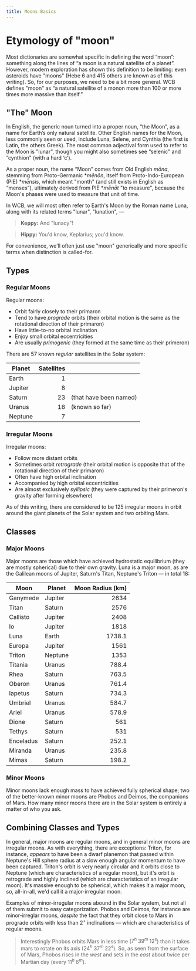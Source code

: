 ```yaml
---
title: Moons Basics
---
```

# Etymology of "moon"
Most dictionaries are somewhat specific in defining the word “moon”: something along the lines of “a moon is a natural satellite of a planet”. However, modern exploration has shown this definition to be limiting: even asteroids have "moons" (Hebe 6 and $415$ others are known as of this writing). So, for our purposes, we need to be a bit more general.  WCB defines "moon" as  “a natural satellite of a monon more than 100 or more times more massive than itself.”

## "The" Moon
In English, the generic noun turned into a proper noun, “the Moon”, as a name for Earth’s only natural satellite. Other English names for the Moon, less commonly seen or used, include Luna, Selene, and Cynthia (the first is Latin, the others Greek). The most common adjectival form used to refer to the Moon is "lunar", though you might also sometimes see “selenic" and “cynthion" (with a hard ‘c’).

As a proper noun, the name “Moon” comes from Old English *mōna*, stemming from Proto-Germanic \**mēnōn*, itself from Proto-Indo-European (PIE) \**mēnsis*, which meant "month" (and still exists in English as “menses”), ultimately derived from PIE \**mēnōt* "to measure", because the Moon's phases were used to measure that unit of time.

In WCB, we will most often refer to Earth's Moon by the Roman name Luna, along with its related terms "lunar", "lunation", — 

> **Keppy:** And "lunacy"!

> **Hippy:** You'd know, Keplarius; you'd know.

For convenience, we'll often just use "moon" generically and more specific terms when distinction is called-for.
## Types
### Regular Moons
Regular moons:
- Orbit fairly closely to their primaron
- Tend to have *prograde* orbits (their orbital motion is the same as the rotational direction of their primaron)
- Have little-to-no orbital inclination
- Enjoy small orbital eccentricities
- Are usually _primogenic_ (they formed at the same time as their primeron)

There are 57 known _regular_ satellites in the Solar system:

| Planet  | Satellites |                        |
| ------- | ---------: | ---------------------- |
| Earth   |          1 |                        |
| Jupiter |          8 |                        |
| Saturn  |         23 | (that have been named) |
| Uranus  |         18 | (known so far)         |
| Neptune |          7 |                        |

### Irregular Moons
Irregular moons:
- Follow more distant orbits
- Sometimes orbit *retrograde* (their orbital motion is opposite that of the rotational direction of their primaron)
- Often have high orbital inclination
- Accompanied by high orbital eccentricities
- Are almost exclusively _syllipsic_ (they were captured by their primeron's gravity after forming elsewhere)

As of this writing, there are considered to be 125 irregular moons in orbit around the giant planets of the Solar system and two orbiting Mars.

## Classes
### Major Moons
Major moons are those which have achieved hydrostatic equilibrium (they are mostly spherical) due to their own gravity.  Luna is a major moon, as are the Galilean moons of Jupiter, Saturn's Titan, Neptune's Triton — in total 18:

| Moon      | Planet  | Moon Radius (km) |
| --------- | ------- | ---------------: |
| Ganymede  | Jupiter |             2634 |
| Titan     | Saturn  |             2576 |
| Callisto  | Jupiter |             2408 |
| Io        | Jupiter |             1818 |
| Luna      | Earth   |           1738.1 |
| Europa    | Jupiter |             1561 |
| Triton    | Neptune |             1353 |
| Titania   | Uranus  |            788.4 |
| Rhea      | Saturn  |            763.5 |
| Oberon    | Uranus  |            761.4 |
| Iapetus   | Saturn  |            734.3 |
| Umbriel   | Uranus  |            584.7 |
| Ariel     | Uranus  |            578.9 |
| Dione     | Saturn  |              561 |
| Tethys    | Saturn  |              531 |
| Enceladus | Saturn  |            252.1 |
| Miranda   | Uranus  |            235.8 |
| Mimas     | Saturn  |            198.2 |

### Minor Moons
Minor moons lack enough mass to have achieved fully spherical shape; two of the better-known minor moons are Phobos and Deimos, the companions of Mars.  How many minor moons there are in the Solar system is entirely a matter of who you ask.

## Combining Classes and Types
In general, major moons are regular moons, and in general minor moons are irregular moons.  As with everything, there are exceptions: Triton, for instance, _appears_ to have been a dwarf planemon that passed within Neptune's Hill sphere radius at a slow enough angular momentum to have been captured.  Triton's orbit is very nearly circular and it orbits close to Neptune (which are characteristics of a regular moon), but it's orbit is retrograde and highly inclined (which are characteristics of an irregular moon).  It's massive enough to be spherical, which makes it a major moon, so, all-in-all, we'd call it a major-irregular moon.

Examples of minor-irregular moons abound in the Solar system, but not all of them submit to easy categorization.  Phobos and Deimos, for instance are minor-irreglar moons, _despite_ the fact that they orbit close to Mars in prograde orbits with less than $2^\circ$ inclinations — which are characteristics of regular moons.

> Interestingly Phobos orbits Mars in less time ($7^h\; 39^m\; 12^s$) than it takes mars to rotate on its axis ($24^h\; 37^m\; 22^s$).  So, as seen from the surface of Mars, Phobos rises in the _west_ and sets in the _east_ about twice per Martian day (every $11^h\;6^m$).


